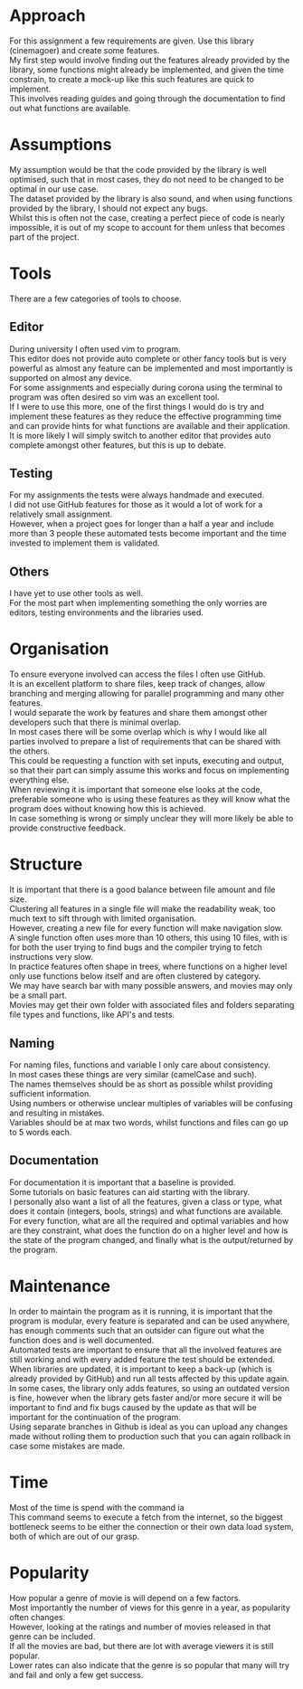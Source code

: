 # Approach
For this assignment a few requirements are given. Use this library (cinemagoer) and create some features.  
My first step would involve finding out the features already provided by the library, some functions might already be implemented, and given the time constrain, to create a mock-up like this such features are quick to implement.  
This involves reading guides and going through the documentation to find out what functions are available.   

# Assumptions 
My assumption would be that the code provided by the library is well optimised, such that in most cases, they do not need to be changed to be optimal in our use case.  
The dataset provided by the library is also sound, and when using functions provided by the library, I should not expect any bugs.  
Whilst this is often not the case, creating a perfect piece of code is nearly impossible, it is out of my scope to account for them unless that becomes part of the project.  

# Tools 
There are a few categories of tools to choose. 

## Editor 
During university I often used vim to program.  
This editor does not provide auto complete or other fancy tools but is very powerful as almost any feature can be implemented and most importantly is supported on almost any device.  
For some assignments and especially during corona using the terminal to program was often desired so vim was an excellent tool.  
If I were to use this more, one of the first things I would do is try and implement these features as they reduce the effective programming time and can provide hints for what functions are available and their application.  
It is more likely I will simply switch to another editor that provides auto complete amongst other features, but this is up to debate.  

## Testing 
For my assignments the tests were always handmade and executed.  
I did not use GitHub features for those as it would a lot of work for a relatively small assignment.  
However, when a project goes for longer than a half a year and include more than 3 people these automated tests become important and the time invested to implement them is validated.  

## Others 
I have yet to use other tools as well.  
For the most part when implementing something the only worries are editors, testing environments and the libraries used.  

# Organisation 
To ensure everyone involved can access the files I often use GitHub.  
It is an excellent platform to share files, keep track of changes, allow branching and merging allowing for parallel programming and many other features.  
I would separate the work by features and share them amongst other developers such that there is minimal overlap.  
In most cases there will be some overlap which is why I would like all parties involved to prepare a list of requirements that can be shared with the others.  
This could be requesting a function with set inputs, executing and output, so that their part can simply assume this works and focus on implementing everything else.  
When reviewing it is important that someone else looks at the code, preferable someone who is using these features as they will know what the program does without knowing how this is achieved.  
In case something is wrong or simply unclear they will more likely be able to provide constructive feedback.  

# Structure 
It is important that there is a good balance between file amount and file size.  
Clustering all features in a single file will make the readability weak, too much text to sift through with limited organisation.  
However, creating a new file for every function will make navigation slow.  
A single function often uses more than 10 others, this using 10 files, with is for both the user trying to find bugs and the compiler trying to fetch instructions very slow.  
In practice features often shape in trees, where functions on a higher level only use functions below itself and are often clustered by category.  
We may have search bar with many possible answers, and movies may only be a small part.  
Movies may get their own folder with associated files and folders separating file types and functions, like API's and tests.  

## Naming 
For naming files, functions and variable I only care about consistency.  
In most cases these things are very similar (camelCase and such).  
The names themselves should be as short as possible whilst providing sufficient information.  
Using numbers or otherwise unclear multiples of variables will be confusing and resulting in mistakes.  
Variables should be at max two words, whilst functions and files can go up to 5 words each.  

## Documentation 
For documentation it is important that a baseline is provided.  
Some tutorials on basic features can aid starting with the library.  
I personally also want a list of all the features, given a class or type, what does it contain (integers, bools, strings) and what functions are available.  
For every function, what are all the required and optimal variables and how are they constraint, what does the function do on a higher level and how is the state of the program changed, and finally what is the output/returned by the program.  

# Maintenance 
In order to maintain the program as it is running, it is important that the program is modular, every feature is separated and can be used anywhere, has enough comments such that an outsider can figure out what the function does and is well documented.  
Automated tests are important to ensure that all the involved features are still working and with every added feature the test should be extended.  
When libraries are updated, it is important to keep a back-up (which is already provided by GitHub) and run all tests affected by this update again.  
In some cases, the library only adds features, so using an outdated version is fine, however when the library gets faster and/or more secure it will be important to find and fix bugs caused by the update as that will be important for the continuation of the program.  
Using separate branches in Github is ideal as you can upload any changes made without rolling them to production such that you can again rollback in case some mistakes are made.  

# Time 
Most of the time is spend with the command ia   
This command seems to execute a fetch from the internet, so the biggest bottleneck seems to be either the connection or their own data load system, both of which are out of our grasp.  

# Popularity 
How popular a genre of movie is will depend on a few factors.  
Most importantly the number of views for this genre in a year, as popularity often changes.  
However, looking at the ratings and number of movies released in that genre can be included.  
If all the movies are bad, but there are lot with average viewers it is still popular.  
Lower rates can also indicate that the genre is so popular that many will try and fail and only a few get success.  